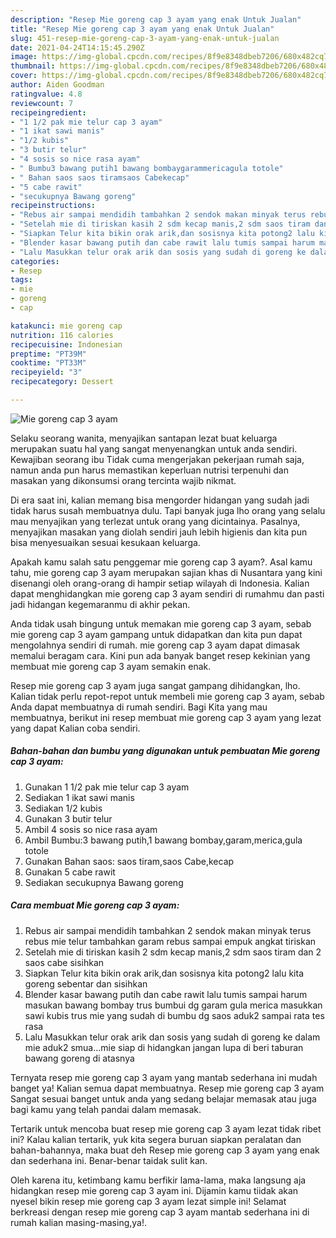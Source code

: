 ```yaml
---
description: "Resep Mie goreng cap 3 ayam yang enak Untuk Jualan"
title: "Resep Mie goreng cap 3 ayam yang enak Untuk Jualan"
slug: 451-resep-mie-goreng-cap-3-ayam-yang-enak-untuk-jualan
date: 2021-04-24T14:15:45.290Z
image: https://img-global.cpcdn.com/recipes/8f9e8348dbeb7206/680x482cq70/mie-goreng-cap-3-ayam-foto-resep-utama.jpg
thumbnail: https://img-global.cpcdn.com/recipes/8f9e8348dbeb7206/680x482cq70/mie-goreng-cap-3-ayam-foto-resep-utama.jpg
cover: https://img-global.cpcdn.com/recipes/8f9e8348dbeb7206/680x482cq70/mie-goreng-cap-3-ayam-foto-resep-utama.jpg
author: Aiden Goodman
ratingvalue: 4.8
reviewcount: 7
recipeingredient:
- "1 1/2 pak mie telur cap 3 ayam"
- "1 ikat sawi manis"
- "1/2 kubis"
- "3 butir telur"
- "4 sosis so nice rasa ayam"
- " Bumbu3 bawang putih1 bawang bombaygarammericagula totole"
- " Bahan saos saos tiramsaos Cabekecap"
- "5 cabe rawit"
- "secukupnya Bawang goreng"
recipeinstructions:
- "Rebus air sampai mendidih tambahkan 2 sendok makan minyak terus rebus mie telur tambahkan garam rebus sampai empuk angkat tiriskan"
- "Setelah mie di tiriskan kasih 2 sdm kecap manis,2 sdm saos tiram dan 2 saos cabe sisihkan"
- "Siapkan Telur kita bikin orak arik,dan sosisnya kita potong2 lalu kita goreng sebentar dan sisihkan"
- "Blender kasar bawang putih dan cabe rawit lalu tumis sampai harum masukan bawang bombay trus bumbui dg garam gula merica masukkan sawi kubis trus mie yang sudah di bumbu dg saos aduk2 sampai rata tes rasa"
- "Lalu Masukkan telur orak arik dan sosis yang sudah di goreng ke dalam mie aduk2 smua...mie siap di hidangkan jangan lupa di beri taburan bawang goreng di atasnya"
categories:
- Resep
tags:
- mie
- goreng
- cap

katakunci: mie goreng cap 
nutrition: 116 calories
recipecuisine: Indonesian
preptime: "PT39M"
cooktime: "PT33M"
recipeyield: "3"
recipecategory: Dessert

---
```



![Mie goreng cap 3 ayam](https://img-global.cpcdn.com/recipes/8f9e8348dbeb7206/680x482cq70/mie-goreng-cap-3-ayam-foto-resep-utama.jpg)

Selaku seorang wanita, menyajikan santapan lezat buat keluarga merupakan suatu hal yang sangat menyenangkan untuk anda sendiri. Kewajiban seorang ibu Tidak cuma mengerjakan pekerjaan rumah saja, namun anda pun harus memastikan keperluan nutrisi terpenuhi dan masakan yang dikonsumsi orang tercinta wajib nikmat.

Di era  saat ini, kalian memang bisa mengorder hidangan yang sudah jadi tidak harus susah membuatnya dulu. Tapi banyak juga lho orang yang selalu mau menyajikan yang terlezat untuk orang yang dicintainya. Pasalnya, menyajikan masakan yang diolah sendiri jauh lebih higienis dan kita pun bisa menyesuaikan sesuai kesukaan keluarga. 



Apakah kamu salah satu penggemar mie goreng cap 3 ayam?. Asal kamu tahu, mie goreng cap 3 ayam merupakan sajian khas di Nusantara yang kini disenangi oleh orang-orang di hampir setiap wilayah di Indonesia. Kalian dapat menghidangkan mie goreng cap 3 ayam sendiri di rumahmu dan pasti jadi hidangan kegemaranmu di akhir pekan.

Anda tidak usah bingung untuk memakan mie goreng cap 3 ayam, sebab mie goreng cap 3 ayam gampang untuk didapatkan dan kita pun dapat mengolahnya sendiri di rumah. mie goreng cap 3 ayam dapat dimasak memalui beragam cara. Kini pun ada banyak banget resep kekinian yang membuat mie goreng cap 3 ayam semakin enak.

Resep mie goreng cap 3 ayam juga sangat gampang dihidangkan, lho. Kalian tidak perlu repot-repot untuk membeli mie goreng cap 3 ayam, sebab Anda dapat membuatnya di rumah sendiri. Bagi Kita yang mau membuatnya, berikut ini resep membuat mie goreng cap 3 ayam yang lezat yang dapat Kalian coba sendiri.

<!--inarticleads1-->

##### Bahan-bahan dan bumbu yang digunakan untuk pembuatan Mie goreng cap 3 ayam:

1. Gunakan 1 1/2 pak mie telur cap 3 ayam
1. Sediakan 1 ikat sawi manis
1. Sediakan 1/2 kubis
1. Gunakan 3 butir telur
1. Ambil 4 sosis so nice rasa ayam
1. Ambil  Bumbu:3 bawang putih,1 bawang bombay,garam,merica,gula totole
1. Gunakan  Bahan saos: saos tiram,saos Cabe,kecap
1. Gunakan 5 cabe rawit
1. Sediakan secukupnya Bawang goreng




<!--inarticleads2-->

##### Cara membuat Mie goreng cap 3 ayam:

1. Rebus air sampai mendidih tambahkan 2 sendok makan minyak terus rebus mie telur tambahkan garam rebus sampai empuk angkat tiriskan
1. Setelah mie di tiriskan kasih 2 sdm kecap manis,2 sdm saos tiram dan 2 saos cabe sisihkan
1. Siapkan Telur kita bikin orak arik,dan sosisnya kita potong2 lalu kita goreng sebentar dan sisihkan
1. Blender kasar bawang putih dan cabe rawit lalu tumis sampai harum masukan bawang bombay trus bumbui dg garam gula merica masukkan sawi kubis trus mie yang sudah di bumbu dg saos aduk2 sampai rata tes rasa
1. Lalu Masukkan telur orak arik dan sosis yang sudah di goreng ke dalam mie aduk2 smua...mie siap di hidangkan jangan lupa di beri taburan bawang goreng di atasnya




Ternyata resep mie goreng cap 3 ayam yang mantab sederhana ini mudah banget ya! Kalian semua dapat membuatnya. Resep mie goreng cap 3 ayam Sangat sesuai banget untuk anda yang sedang belajar memasak atau juga bagi kamu yang telah pandai dalam memasak.

Tertarik untuk mencoba buat resep mie goreng cap 3 ayam lezat tidak ribet ini? Kalau kalian tertarik, yuk kita segera buruan siapkan peralatan dan bahan-bahannya, maka buat deh Resep mie goreng cap 3 ayam yang enak dan sederhana ini. Benar-benar taidak sulit kan. 

Oleh karena itu, ketimbang kamu berfikir lama-lama, maka langsung aja hidangkan resep mie goreng cap 3 ayam ini. Dijamin kamu tiidak akan nyesel bikin resep mie goreng cap 3 ayam lezat simple ini! Selamat berkreasi dengan resep mie goreng cap 3 ayam mantab sederhana ini di rumah kalian masing-masing,ya!.

